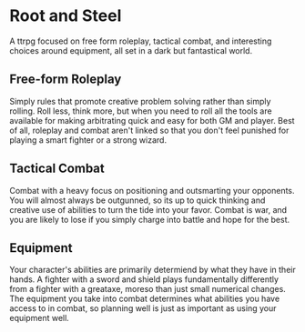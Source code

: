 # Root and Steel

A ttrpg focused on free form roleplay, tactical combat, and interesting choices around equipment, all set in a dark but fantastical world.

## Free-form Roleplay

Simply rules that promote creative problem solving rather than simply rolling. Roll less, think more, but when you need to roll all the tools are available for making arbitrating quick and easy for both GM and player. Best of all, roleplay and combat aren't linked so that you don't feel punished for playing a smart fighter or a strong wizard.

## Tactical Combat

Combat with a heavy focus on positioning and outsmarting your opponents. You will almost always be outgunned, so its up to quick thinking and creative use of abilities to turn the tide into your favor. Combat is war, and you are likely to lose if you simply charge into battle and hope for the best.

## Equipment

Your character's abilities are primarily determiend by what they have in their hands. A fighter with a sword and shield plays fundamentally differently from a fighter with a greataxe, moreso than just small numerical changes. The equipment you take into combat determines what abilities you have access to in combat, so planning well is just as important as using your equipment well.

